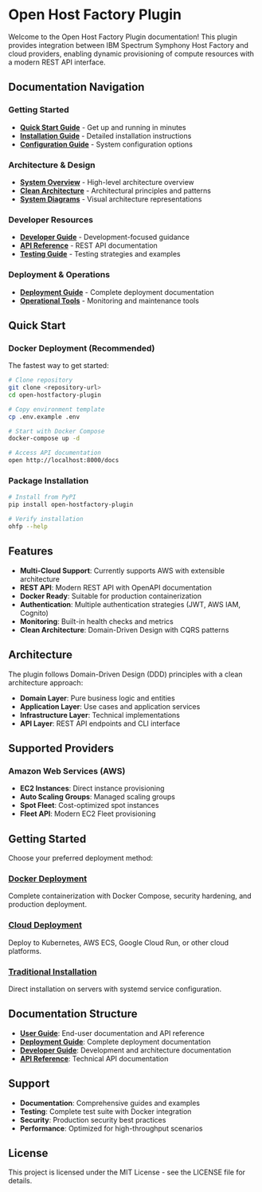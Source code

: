 # Open Host Factory Plugin

Welcome to the Open Host Factory Plugin documentation! This plugin provides integration between IBM Spectrum Symphony Host Factory and cloud providers, enabling dynamic provisioning of compute resources with a modern REST API interface.

## Documentation Navigation

### Getting Started
- **[Quick Start Guide](getting_started/quick_start.md)** - Get up and running in minutes
- **[Installation Guide](user_guide/installation.md)** - Detailed installation instructions
- **[Configuration Guide](user_guide/configuration.md)** - System configuration options

### Architecture & Design
- **[System Overview](architecture/system_overview.md)** - High-level architecture overview
- **[Clean Architecture](architecture/clean_architecture.md)** - Architectural principles and patterns
- **[System Diagrams](architecture/system_diagrams.md)** - Visual architecture representations

### Developer Resources
- **[Developer Guide](developer_guide/architecture.md)** - Development-focused guidance
- **[API Reference](api/readme.md)** - REST API documentation
- **[Testing Guide](testing/readme.md)** - Testing strategies and examples

### Deployment & Operations
- **[Deployment Guide](deployment/readme.md)** - Complete deployment documentation
- **[Operational Tools](operational/tools.md)** - Monitoring and maintenance tools

## Quick Start

### Docker Deployment (Recommended)

The fastest way to get started:

```bash
# Clone repository
git clone <repository-url>
cd open-hostfactory-plugin

# Copy environment template
cp .env.example .env

# Start with Docker Compose
docker-compose up -d

# Access API documentation
open http://localhost:8000/docs
```

### Package Installation

```bash
# Install from PyPI
pip install open-hostfactory-plugin

# Verify installation
ohfp --help
```

## Features

- **Multi-Cloud Support**: Currently supports AWS with extensible architecture
- **REST API**: Modern REST API with OpenAPI documentation
- **Docker Ready**: Suitable for production containerization
- **Authentication**: Multiple authentication strategies (JWT, AWS IAM, Cognito)
- **Monitoring**: Built-in health checks and metrics
- **Clean Architecture**: Domain-Driven Design with CQRS patterns

## Architecture

The plugin follows Domain-Driven Design (DDD) principles with a clean architecture approach:

- **Domain Layer**: Pure business logic and entities
- **Application Layer**: Use cases and application services  
- **Infrastructure Layer**: Technical implementations
- **API Layer**: REST API endpoints and CLI interface

## Supported Providers

### Amazon Web Services (AWS)
- **EC2 Instances**: Direct instance provisioning
- **Auto Scaling Groups**: Managed scaling groups
- **Spot Fleet**: Cost-optimized spot instances
- **Fleet API**: Modern EC2 Fleet provisioning

## Getting Started

Choose your preferred deployment method:

### [Docker Deployment](deployment/docker.md)
Complete containerization with Docker Compose, security hardening, and production deployment.

### [Cloud Deployment](deployment/readme.md)
Deploy to Kubernetes, AWS ECS, Google Cloud Run, or other cloud platforms.

### [Traditional Installation](user_guide/installation.md)
Direct installation on servers with systemd service configuration.

## Documentation Structure

- **[User Guide](user_guide/installation.md)**: End-user documentation and API reference
- **[Deployment Guide](deployment/readme.md)**: Complete deployment documentation
- **[Developer Guide](developer_guide/architecture.md)**: Development and architecture documentation
- **[API Reference](api-reference.md)**: Technical API documentation

## Support

- **Documentation**: Comprehensive guides and examples
- **Testing**: Complete test suite with Docker integration
- **Security**: Production security best practices
- **Performance**: Optimized for high-throughput scenarios

## License

This project is licensed under the MIT License - see the LICENSE file for details.

